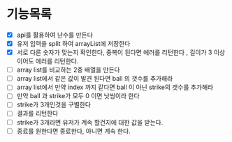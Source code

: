 # 기능목록
-[x] api를 활용하여 난수를 만든다
-[x] 유저 입력을 split 하여 arrayList에 저장한다
-[x] 서로 다른 숫자가 맞는지 확인한다, 중복이 된다면 에러를 리턴한다 , 길이가 3 이상이어도 에러를 리턴한다. 
-[ ] array list를 비교하는 2중 배열을 만든다 
-[ ] array list에서 같은 값이 발견 된다면 ball 의 갯수를 추가해라
-[ ] array list에서 만약 index 까지 같다면 ball 이 아닌 strike의 갯수를 추가해라
-[ ] 만약 ball 과 strike가 모두 0 이면 낫씽이라 한다
-[ ] strike가 3개인것을 구별한다  
-[ ] 결과를 리턴한다
-[ ] strike가 3개라면 유저가 계속 할건지에 대한 값을 받는다.
-[ ] 종료를 원한다면 종료한다, 아니면 계속 한다. 